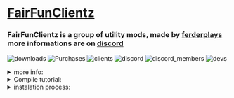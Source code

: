 # [FairFunClientz](https://github.com/FERDdeveloper/FairFunClientz) 
### FairFunClientz is a group of utility mods, made by [ferderplays](https://github.com/FERDdeveloper) more informations are on [discord](https://discord.gg/9KZpwxUkeH)

![downloads](https://img.shields.io/badge/downloads-10-green) ![Purchases](https://img.shields.io/badge/purchases-0-green) ![clients](https://img.shields.io/badge/clients-1-orange) ![discord](https://img.shields.io/badge/discord-https%3A%2F%2Fdiscord.gg%2F9KZpwxUkeH-blue) ![discord_members](https://img.shields.io/badge/discord__members-6-blue) ![devs](https://img.shields.io/badge/developers-ferderplays-yellowgreen)
<details>
  <summary>more info:</summary>
  The FairFunClientz(FFC) is a group of developers and their clients, it feautures FerderClient, PhobosC.
</details>
<details>
<summary>Compile tutorial:</summary>
> 1. Download Java 8 JDK
> 2. search system for Advanced System Settings
> 3. click on valueables
> 4. open file explorer, scroll to c:
> 5. go to folder named: Program Files
> 6. when you are in "Program Files" go to "Java"
> 7. when you are in "Java" folder, go to the JDK folder
> 8. double-click on the JDK path, and copy the path
> 9. Than go back to valueables, make new valueable(name: JAVA_HOME, path: (paste the JDK path here)), then save it
> 10. Then close the valueables, and search system for Command Prompt, and right click it(if left click is your primary click of your pc(if not, than left click it))And click on "run as administrator"
> 11. Than open folder, that you want to compile, and once again copy the path of it
> 12. than go back to the Command Prompt, and type "cd (paste the folder's path here)"
> 13. when you done this, type "gradlew setupcompileworkspace", and wait till it ends
> 14. than type "gradlew clear" and wait till it ends
> 15. and than type "gradlew build"
> 16. now, if it worked, than you are gonna have a folder, called "build" in the folder you compiled
> 17. than open the "build" folder, and you will have one(or two) .jar files
</details>
<details>
<summary>instalation process:</summary>
after you compiled it, drag the .jar file to the mods folder(how to find the mods folder: press windows + r, and than type %appdata%, and the open ".minecraft" folder, than find the mods folder)with forge for 1.12.2, and than open the launcher that you are using, and you will have the forge version in the launcher, so launch the forge version, and then you're done
</details>
